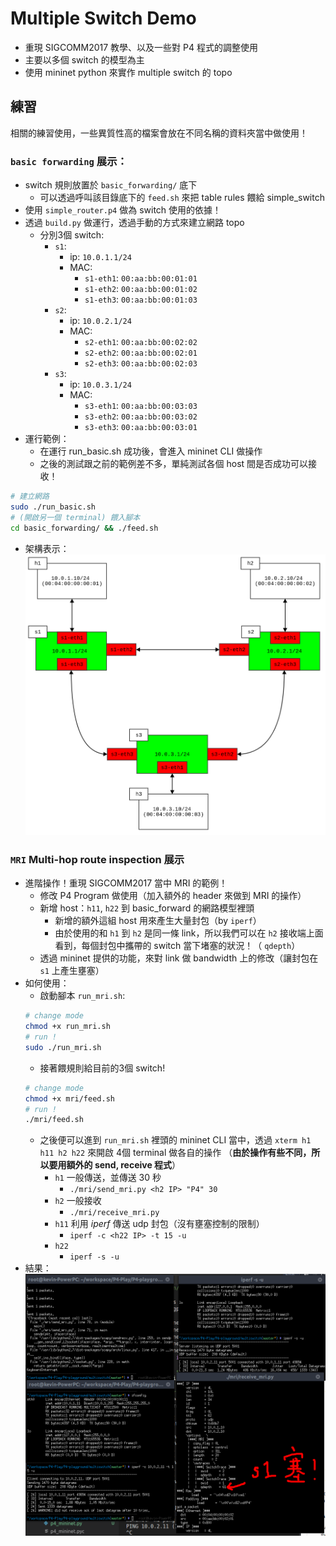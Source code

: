# Multiple Switch Demo

* 重現 SIGCOMM2017 教學、以及一些對 P4 程式的調整使用
* 主要以多個 switch 的模型為主
* 使用 mininet python 來實作 multiple switch 的 topo

## 練習

相關的練習使用，一些異質性高的檔案會放在不同名稱的資料夾當中做使用！

### `basic forwarding` 展示：
* switch 規則放置於 `basic_forwarding/` 底下
    * 可以透過呼叫該目錄底下的 `feed.sh` 來把 table rules 餵給 simple_switch
* 使用 `simple_router.p4` 做為 switch 使用的依據！
* 透過 `build.py` 做運行，透過手動的方式來建立網路 topo
    * 分別3個 switch:
        * `s1`:
            * ip: `10.0.1.1/24`
            * MAC: 
                * `s1-eth1`: `00:aa:bb:00:01:01`
                * `s1-eth2`: `00:aa:bb:00:01:02`
                * `s1-eth3`: `00:aa:bb:00:01:03`
        * `s2`:
            * ip: `10.0.2.1/24`
            * MAC:
                * `s2-eth1`: `00:aa:bb:00:02:02`
                * `s2-eth2`: `00:aa:bb:00:02:01`
                * `s2-eth3`: `00:aa:bb:00:02:03`
        * `s3`:
            * ip: `10.0.3.1/24`
            * MAC:
                * `s3-eth1`: `00:aa:bb:00:03:03`
                * `s3-eth2`: `00:aa:bb:00:03:02`
                * `s3-eth3`: `00:aa:bb:00:03:01`
* 運行範例：
    * 在運行 run_basic.sh 成功後，會進入 mininet CLI 做操作
    * 之後的測試跟之前的範例差不多，單純測試各個 host 間是否成功可以接收！
```bash
# 建立網路
sudo ./run_basic.sh
# (開啟另一個 terminal) 餵入腳本
cd basic_forwarding/ && ./feed.sh
```
* 架構表示：
![](../../Resource/gliffy/multiswitch_basic_forwarding.png)

### `MRI` Multi-hop route inspection 展示

* 進階操作！重現 SIGCOMM2017 當中 MRI 的範例！
    * 修改 P4 Program 做使用（加入額外的 header 來做到 MRI 的操作）
    * 新增 host：`h11`, `h22` 到 basic_forward 的網路模型裡頭
        * 新增的額外這組 host 用來產生大量封包（by `iperf`）
        * 由於使用的和 `h1` 到 `h2` 是同一條 link，所以我們可以在 `h2` 接收端上面看到，每個封包中攜帶的 switch 當下堵塞的狀況！（ `qdepth`）
    * 透過 mininet 提供的功能，來對 link 做 bandwidth 上的修改（讓封包在 `s1` 上產生壅塞）
* 如何使用：
    * 啟動腳本 `run_mri.sh`:
    ```bash
    # change mode
    chmod +x run_mri.sh
    # run !
    sudo ./run_mri.sh
    ```
    * 接著餵規則給目前的3個 switch!
    ```bash
    # change mode
    chmod +x mri/feed.sh
    # run !
    ./mri/feed.sh
    ```
    * 之後便可以進到 `run_mri.sh` 裡頭的 mininet CLI 當中，透過 `xterm h1 h11 h2 h22` 來開啟 4個 terminal 做各自的操作 （**由於操作有些不同，所以要用額外的 send, receive 程式**）
        * `h1` 一般傳送，並傳送 30 秒
            *  `./mri/send_mri.py <h2 IP> "P4" 30`
        * `h2` 一般接收
            *  `./mri/receive_mri.py`
        * `h11` 利用 *iperf* 傳送 udp 封包（沒有壅塞控制的限制）
            * `iperf -c <h22 IP> -t 15 -u`
        * `h22`
            * `iperf -s -u`
* 結果：
![](../../Resource/screenshot/mri.png)